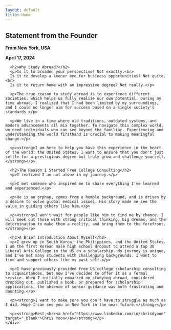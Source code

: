 ```yaml
---
layout: default
title: Home
---
```


<!-- Statement from the Founder Section -->
<section id="statement" class="section bg-white">
  <div class="container statement-content">
    <div class="statement-bar" onclick="toggleStatement()">
      <h2>Statement from the Founder</h2>
    </div>
    <div id="statement-content" class="statement-details">
      <p><strong>From New York, USA</strong></p>
      <p><strong>April 17, 2024</strong></p>

      <h2>Why Study Abroad?</h2>
      <p>Is it to broaden your perspective? Not exactly.<br>
      Is it to develop a keener eye for business opportunities? Not quite.<br>
      Is it to return home with an impressive degree? Not really.</p>

      <p>The true reason to study abroad is to experience different societies, which helps us fully realize our own potential. During my time abroad, I realized that I had been limited by my surroundings, and I could no longer aim for success based on a single society's standards.</p>

      <p>We live in a time where old traditions, outdated systems, and modern advancements all mix together. To navigate this complex world, we need individuals who can see beyond the familiar. Experiencing and understanding the world firsthand is crucial to making meaningful change.</p>

      <p><strong>I am here to help you have this experience in the heart of the world: the United States. I want to ensure that you don't just settle for a prestigious degree but truly grow and challenge yourself.</strong></p>

      <h2>The Reason I Started Free College Consulting</h2>
      <p>I realized I am not alone in my journey.</p>

      <p>I met someone who inspired me to share everything I've learned and experienced.</p>

      <p>He is an orphan, comes from a humble background, and is driven by a desire to solve global medical issues. His story made me see the value in guiding others like him.</p>

      <p><strong>I won't wait for people like him to find me by chance. I will seek out those with strong critical thinking, big dreams, and the determination to make them a reality, and bring them to the forefront.</strong></p>

      <h2>A Brief Introduction About Myself</h2>
      <p>I grew up in South Korea, the Philippines, and the United States. I am the first Korean male high school dropout to attend a top 30 Liberal Arts College in the US on a scholarship. My journey is unique, and I've met many students with challenging backgrounds. I want to find and support others like my past self.</p>

      <p>I have previously provided free US college scholarship consulting to acquaintances, but now I've decided to offer it as a formal service. When I initially embarked on studying abroad, considered dropping out, published a book, or prepared for scholarship applications, the absence of senior guidance was both frustrating and daunting.</p>

      <p><strong>I want to make sure you don't have to struggle as much as I did. Hope I can see you in New York in the near future.</strong></p>

      <p><strong>Best,<br><a href="https://www.linkedin.com/in/chrisdyoon" target="_blank">Chris Yoon</a></strong></p>
    </div>
  </div>
</section>

<script>
  function toggleStatement() {
    var content = document.getElementById('statement-content');
    if (content.style.display === "none" || content.style.display === "") {
      content.style.display = "block";
    } else {
      content.style.display = "none";
    }
  }
</script>
